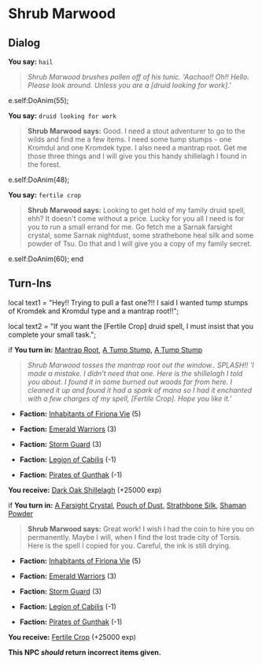 # Shrub Marwood

## Dialog

**You say:** `hail`



>*Shrub Marwood brushes pollen off of his tunic. 'Aachoo!! Oh!! Hello. Please look around. Unless you are a [druid looking for work].'*


e.self:DoAnim(55);

**You say:** `druid looking for work`



>**Shrub Marwood says:** Good. I need a stout adventurer to go to the wilds and find me a few items. I need some tump stumps - one Kromdul and one Kromdek type. I also need a mantrap root. Get me those three things and I will give you this handy shillelagh I found in the forest.


e.self:DoAnim(48);

**You say:** `fertile crop`



>**Shrub Marwood says:** Looking to get hold of my family druid spell, ehh? It doesn't come without a price. Lucky for you all I need is for you to run a small errand for me. Go fetch me a Sarnak farsight crystal, some Sarnak nightdust, some strathebone heal silk and some powder of Tsu. Do that and I will give you a copy of my family secret.


e.self:DoAnim(60);
end

## Turn-Ins



local text1 = "Hey!! Trying to pull a fast one?!! I said I wanted tump stumps of Kromdek and Kromdul type and a mantrap root!!";



local text2 = "If you want the [Fertile Crop] druid spell, I must insist that you complete your small task.";



if **You turn in:** [Mantrap Root](/item/12960), [A Tump Stump](/item/12955), [A Tump Stump](/item/12958)


>*Shrub Marwood tosses the mantrap root out the window.. SPLASH!! 'I made a mistake. I didn't need that one. Here is the shillelagh I told you about. I found it in some burned out woods far from here. I cleaned it up and found it had a spark of mana so I had it enchanted with a few charges of my spell, [Fertile Crop]. Hope you like it.'*


* __Faction:__ [Inhabitants of Firiona Vie](/faction/248) (5)


* __Faction:__ [Emerald Warriors](/faction/326) (3)


* __Faction:__ [Storm Guard](/faction/312) (3)


* __Faction:__ [Legion of Cabilis](/faction/441) (-1)


* __Faction:__ [Pirates of Gunthak](/faction/313) (-1)


 **You receive:**  [Dark Oak Shillelagh](/item/12953) (+25000 exp)

if **You turn in:** [A Farsight Crystal](/item/11579), [Pouch of Dust](/item/12753), [Strathbone Silk](/item/12957), [Shaman Powder](/item/12959)


>**Shrub Marwood says:** Great work! I wish I had the coin to hire you on permanently. Maybe I will, when I find the lost trade city of Torsis. Here is the spell I copied for you. Careful, the ink is still drying.


* __Faction:__ [Inhabitants of Firiona Vie](/faction/248) (5)


* __Faction:__ [Emerald Warriors](/faction/326) (3)


* __Faction:__ [Storm Guard](/faction/312) (3)


* __Faction:__ [Legion of Cabilis](/faction/441) (-1)


* __Faction:__ [Pirates of Gunthak](/faction/313) (-1)


 **You receive:**  [Fertile Crop](/item/12954) (+25000 exp)

**This NPC *should* return incorrect items given.**





